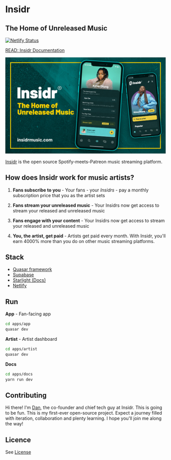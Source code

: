 # Insidr

## The Home of Unreleased Music

[![Netlify Status](https://api.netlify.com/api/v1/badges/1c571560-cc01-4e68-9e0e-30ce4bf7df3e/deploy-status)](https://app.netlify.com/sites/insidr-docs/deploys)

[READ: Insidr Documentation](https://docs.insidrmusic.com/)

![Insidr](./apps/docs/src/assets/cover.jpeg)

[Insidr](https://insidrmusic.com/) is the open source Spotify-meets-Patreon music streaming platform.

## How does Insidr work for music artists?

1. **Fans subscribe to you** - Your fans - your _Insidrs_ - pay a monthly subscription price that you as the artist sets

2. **Fans stream your unreleased music** - Your Insidrs now get access to stream your released and unreleased music

3. **Fans engage with your content** - Your Insidrs now get access to stream your released and unreleased music

4. **You, the artist, get paid** - Artists get paid every month. With Insidr, you'll earn 4000% more than you do on other music streaming platforms.

## Stack

- [Quasar framework](https://quasar.dev/)
- [Supabase](https://supabase.com/)
- [Starlight (Docs)](https://starlight.astro.build/)
- [Netlify](https://www.netlify.com/)

## Run

**App** - Fan-facing app

```bash
cd apps/app
quasar dev
```

**Artist** - Artist dashboard

```bash
cd apps/artist
quasar dev
```

**Docs**

```bash
cd apps/docs
yarn run dev
```

## Contributing

Hi there! I'm [Dan](https://x.com/RealDanRyland), the co-founder and chief tech guy at Insidr. This is going to be fun. This is my first-ever open-source project. Expect a journey filled with iteration, collaboration and plenty learning. I hope you'll join me along the way!

## Licence

See [License](LICENSE)
